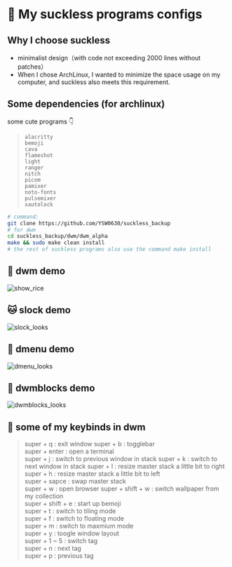 # **🚀 My suckless programs configs**

## **Why I choose suckless**
+ minimalist design（with code not exceeding 2000 lines without patches）
+ When I chose ArchLinux, I wanted to minimize the space usage on my computer, and suckless also meets this requirement.

## **Some dependencies (for archlinux)**

some cute programs 👇
> ```alacritty```  
```bemoji```  
```cava```  
```flameshot```  
```light```  
```ranger```  
```nitch```  
```picom```  
```pamixer```  
```noto-fonts```  
```pulsemixer```  
```xautolock```  

``` bash
# command:
git clone https://github.com/YSW0630/suckless_backup
# for dwm
cd suckless_backup/dwm/dwm_alpha
make && sudo make clean install
# the rest of suckless programs also use the command make install
```

## **🐧 dwm demo**
![show_rice](https://github.com/YSW0630/suckless_backup/assets/95664509/87b5630a-972a-46e7-b470-caf4e4e4542e)

## **🐱 slock demo**
![slock_looks](https://github.com/YSW0630/suckless_backup/assets/95664509/ea73e3e7-4574-49b2-a6c3-e762336df45f)

## **🐢 dmenu demo**
![dmenu_looks](https://github.com/YSW0630/suckless_backup/assets/95664509/6789c1c0-e8a6-4619-be25-21fd98e248ec)

## **🐬 dwmblocks demo**
![dwmblocks_looks](https://github.com/YSW0630/suckless_backup/assets/95664509/1c4f934d-6714-44dc-b814-0db293df54cc)

## **🤟 some of my keybinds in dwm**
> super + q : exit window
super + b : togglebar  
super + enter : open a terminal  
super + j : switch to previous window in stack
super + k : switch to next window in stack
super + l : resize master stack a little bit to right  
super + h : resize master stack a little bit to left  
super + sapce : swap master stack  
super + w : open browser
super + shift + w : switch wallpaper from my collection  
super + shift + e : start up bemoji  
super + t : switch to tiling mode  
super + f : switch to floating mode  
super + m : switch to maxmium mode  
super + y : toogle window layout  
super + 1 ~ 5 : switch tag  
super + n : next tag  
super + p : previous tag  
